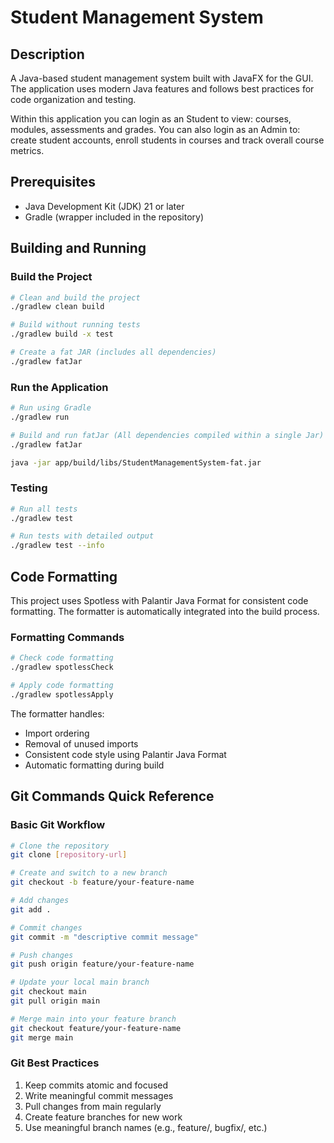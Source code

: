 # Student Management System

## Description
A Java-based student management system built with JavaFX for the GUI. The application uses modern Java features and follows best practices for code organization and testing.

Within this application you can login as an Student to view: courses, modules, assessments and grades.
You can also login as an Admin to: create student accounts, enroll students in courses and track overall course metrics.

## Prerequisites
- Java Development Kit (JDK) 21 or later
- Gradle (wrapper included in the repository)

## Building and Running

### Build the Project
```bash
# Clean and build the project
./gradlew clean build

# Build without running tests
./gradlew build -x test

# Create a fat JAR (includes all dependencies)
./gradlew fatJar
```

### Run the Application
```bash
# Run using Gradle
./gradlew run
```
```bash
# Build and run fatJar (All dependencies compiled within a single Jar)
./gradlew fatJar

java -jar app/build/libs/StudentManagementSystem-fat.jar
```
### Testing
```bash
# Run all tests
./gradlew test

# Run tests with detailed output
./gradlew test --info
```

## Code Formatting
This project uses Spotless with Palantir Java Format for consistent code formatting. The formatter is automatically integrated into the build process.

### Formatting Commands
```bash
# Check code formatting
./gradlew spotlessCheck

# Apply code formatting
./gradlew spotlessApply
```

The formatter handles:
- Import ordering
- Removal of unused imports
- Consistent code style using Palantir Java Format
- Automatic formatting during build

## Git Commands Quick Reference

### Basic Git Workflow
```bash
# Clone the repository
git clone [repository-url]

# Create and switch to a new branch
git checkout -b feature/your-feature-name

# Add changes
git add .

# Commit changes
git commit -m "descriptive commit message"

# Push changes
git push origin feature/your-feature-name

# Update your local main branch
git checkout main
git pull origin main

# Merge main into your feature branch
git checkout feature/your-feature-name
git merge main
```

### Git Best Practices
1. Keep commits atomic and focused
2. Write meaningful commit messages
3. Pull changes from main regularly
4. Create feature branches for new work
5. Use meaningful branch names (e.g., feature/, bugfix/, etc.)
